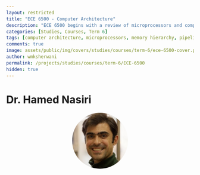 ```yaml
---
layout: restricted
title: "ECE 6500 - Computer Architecture"
description: "ECE 6500 begins with a review of microprocessors and computer organization. Topics include fundamentals of computer design: performance metrics and cost; instruction set architecture; memory hierarchy design: cache, main memory, and virtual memory; pipelining: hazards, parallelism; special purpose processors; multiprocessors, and thread-level parallelism."
categories: [Studies, Courses, Term 6]
tags: [computer architecture, microprocessors, memory hierarchy, pipelining, instruction set architecture, parallelism, multiprocessors]
comments: true
image: assets/public/img/covers/studies/courses/term-6/ece-6500-cover.png
author: wmksherwani
permalink: /projects/studies/courses/term-6/ECE-6500
hidden: true
---
```


# Dr. Hamed Nasiri

<html lang="en">
    <div style="display: flex; justify-content: space-around; align-items: center;">
        <div style="text-align: center;">
            <img src="assets/public/img/people/Hamed Nasiri.png" alt="Hamed Nasiri" style="width: 150px; object-fit: cover; border-radius: 50%;">
        </div>
    </div>
</html>

<!-- <html lang="en">
<link href="https://cdnjs.cloudflare.com/ajax/libs/font-awesome/6.0.0-beta3/css/all.min.css" rel="stylesheet">
<div id="star-wrapper" style="margin: 0; display: flex; justify-content: center; align-items: center;">
    <div style="display: flex; justify-content: center; align-items: center; font-size: 50px;">
        <i class="fas fa-star" style="color: gold;"></i>
        <i class="fas fa-star" style="color: gold;"></i>
        <i class="fas fa-star" style="color: gold;"></i>
        <i class="fas fa-star" style="color: gold;"></i>
        <i class="fas fa-star" style="color: gold;"></i>
    </div>
</div>
</html> -->
